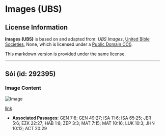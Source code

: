 # Images (UBS)

## License Information

**Images (UBS)** is based on and adapted from: _UBS Images_, [United Bible Societies](https://unitedbiblesocieties.org/), None, which is licensed under a [Public Domain CC0](https://creativecommons.org/public-domain/cc0/).

This markdown version is provided under the same license.



--------------------------------

## Sói (id: 292395)

### Image Content

![Image](https://cdn.aquifer.bible/aquifer-content/resources/Media/WEB-0922_wolf.jpg)

[link](https://cdn.aquifer.bible/aquifer-content/resources/Media/WEB-0922_wolf.jpg)

* **Associated Passages:** GEN 7:8; GEN 49:27; ISA 11:6; ISA 65:25; JER 5:6; EZK 22:27; HAB 1:8; ZEP 3:3; MAT 7:15; MAT 10:16; LUK 10:3; JHN 10:12; ACT 20:29

